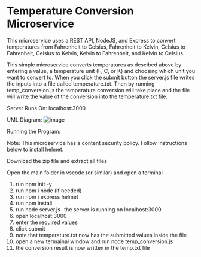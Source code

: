 # Temperature Conversion Microservice

This microservice uses a REST API, NodeJS, and Express to convert temperatures from Fahrenheit to Celsius, Fahrenheit to Kelvin, Celsius to Fahrenheit, Celsius to Kelvin, Kelvin to Fahrenheit, and Kelvin to Celsius.

This simple microservice converts temperatures as descibed above by entering a value, a temperature unit (F, C, or K) and choosing which unit you want to convert to.  When you click the submit button the server.js file writes the inputs into a file called temperature.txt. Then by running temp_conversion.js the temperature conversion will take place and the file will write the value of the conversion into the temperature.txt file.  

Server Runs On: localhost:3000

UML Diagram:
![image](https://github.com/MummertAR/temp_conversion/blob/main/public/Sequence%20diagram.jpeg)

Running the Program:

Note: This microservice has a content security policy. Follow instructions below to install helmet.

Download the zip file and extract all files

Open the main folder in vscode (or similar) and open a terminal

1. run npm init -y
2. run npm i node (if needed)
3. run npm i express helmet
4. run npm install
5. run node server.js
-the server is running on localhost:3000
6. open localhost:3000
7. enter the required values
8. click submit
9. note that temperature.txt now has the submitted values inside the file
10. open a new termainal window and run node temp_conversion.js
11. the conversion result is now written in the temp.txt file



